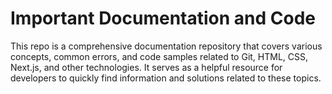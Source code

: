 # Important Documentation and Code
This repo is a comprehensive documentation repository that covers various concepts, common errors, and code samples related to Git, HTML, CSS, Next.js, and other technologies. It serves as a helpful resource for developers to quickly find information and solutions related to these topics.